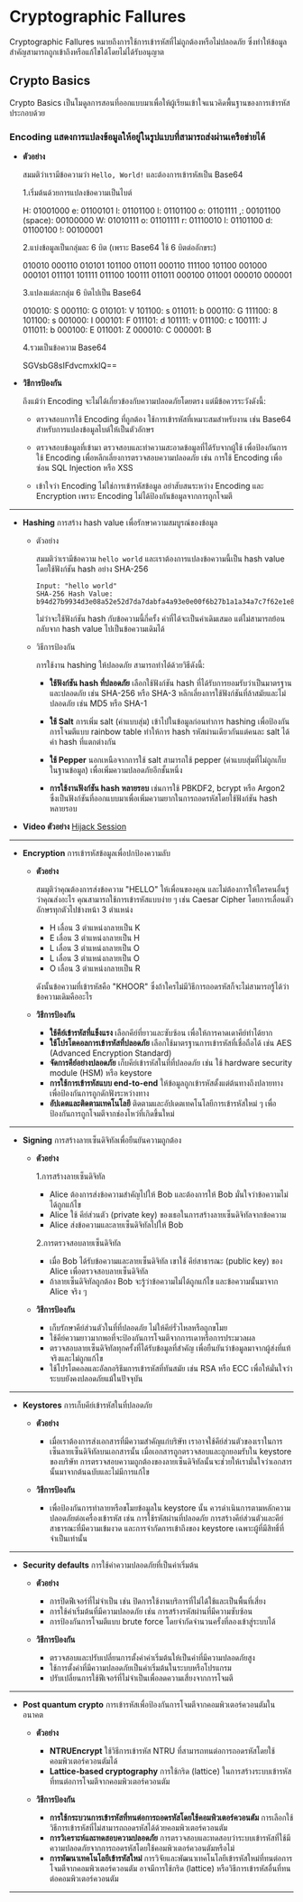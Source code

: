 # Cryptographic Fallures

Cryptographic Fallures หมายถึงการใช้การเข้ารหัสที่ไม่ถูกต้องหรือไม่ปลอดภัย ซึ่งทำให้ข้อมูลสำคัญสามารถถูกเข้าถึงหรือแก้ไขได้โดยไม่ได้รับอนุญาต

## Crypto Basics

Crypto Basics เป็นโมดูลการสอนที่ออกแบบมาเพื่อให้ผู้เรียนเข้าใจแนวคิดพื้นฐานของการเข้ารหัส ประกอบด้วย

  ### Encoding แสดงการแปลงข้อมูลให้อยู่ในรูปแบบที่สามารถส่งผ่านเครือข่ายได้
  
  - **ตัวอย่าง**
      
    สมมติว่าเรามีข้อความว่า `Hello, World!` และต้องการเข้ารหัสเป็น Base64

    1.เริ่มต้นด้วยการแปลงข้อความเป็นไบต์

    H: 01001000 e: 01100101 l: 01101100 l: 01101100 o: 01101111 ,: 00101100 (space): 00100000
    W: 01010111 o: 01101111 r: 01110010 l: 01101100 d: 01100100 !: 00100001

    2.แบ่งข้อมูลเป็นกลุ่มละ 6 บิต (เพราะ Base64 ใช้ 6 บิตต่ออักขระ)
    
    010010 000110 010101 101100 011011 000110 111100 101100 001000 000101 011101 101111 011100 100111 011011 000100 011001 000010 000001

    3.แปลงแต่ละกลุ่ม 6 บิตไปเป็น Base64
    
    010010: S 000110: G 010101: V 101100: s 011011: b 000110: G 111100: 8 101100: s 001000: I 000101: F 011101: d 101111: v 011100: c 100111: J 011011: b 000100: E 011001: Z 000010: C 000001: B

    4.รวมเป็นข้อความ Base64

    SGVsbG8sIFdvcmxkIQ==
      
  - **วิธีการป้องกัน**

    ถึงแม้ว่า Encoding จะไม่ได้เกี่ยวข้องกับความปลอดภัยโดยตรง แต่มีข้อควรระวังดังนี้:

    - ตรวจสอบการใช้ Encoding ที่ถูกต้อง ใช้การเข้ารหัสที่เหมาะสมสำหรับงาน เช่น Base64 สำหรับการแปลงข้อมูลไบต์ให้เป็นตัวอักษร
   
    - ตรวจสอบข้อมูลที่เข้ามา ตรวจสอบและทำความสะอาดข้อมูลที่ได้รับจากผู้ใช้ เพื่อป้องกันการใช้ Encoding เพื่อหลีกเลี่ยงการตรวจสอบความปลอดภัย เช่น การใช้ Encoding เพื่อซ่อน SQL Injection หรือ XSS

    - เข้าใจว่า Encoding ไม่ใช่การเข้ารหัสข้อมูล อย่าสับสนระหว่าง Encoding และ Encryption เพราะ Encoding ไม่ได้ป้องกันข้อมูลจากการถูกโจมตี

___

  - **Hashing** การสร้าง hash value เพื่อรักษาความสมบูรณ์ของข้อมูล
    
    - ตัวอย่าง

      สมมติว่าเรามีข้อความ `hello world` และเราต้องการแปลงข้อความนี้เป็น hash value โดยใช้ฟังก์ชัน hash อย่าง SHA-256

      ```
      Input: "hello world"
      SHA-256 Hash Value: b94d27b9934d3e08a52e52d7da7dabfa4a93e0e00f6b27b1a1a34a7c7f62e1e8
      ```

      ไม่ว่าจะใช้ฟังก์ชัน hash กับข้อความนี้กี่ครั้ง ค่าที่ได้จะเป็นค่าเดิมเสมอ แต่ไม่สามารถย้อนกลับจาก hash value ไปเป็นข้อความเดิมได้

    - วิธีการป้องกัน
      
      การใช้งาน hashing ให้ปลอดภัย สามารถทำได้ด้วยวิธีดังนี้:

      - **ใช้ฟังก์ชัน hash ที่ปลอดภัย** เลือกใช้ฟังก์ชัน hash ที่ได้รับการยอมรับว่าเป็นมาตรฐานและปลอดภัย เช่น SHA-256 หรือ SHA-3 หลีกเลี่ยงการใช้ฟังก์ชันที่ล้าสมัยและไม่ปลอดภัย เช่น MD5 หรือ SHA-1

      - **ใช้ Salt** การเพิ่ม salt (ค่าแบบสุ่ม) เข้าไปในข้อมูลก่อนทำการ hashing เพื่อป้องกันการโจมตีแบบ rainbow table ทำให้การ hash รหัสผ่านเดียวกันแต่คนละ salt ได้ค่า hash ที่แตกต่างกัน

      - **ใช้ Pepper** นอกเหนือจากการใช้ salt สามารถใช้ pepper (ค่าแบบสุ่มที่ไม่ถูกเก็บในฐานข้อมูล) เพื่อเพิ่มความปลอดภัยอีกชั้นหนึ่ง

      - **การใช้งานฟังก์ชัน hash หลายรอบ** เช่นการใช้ PBKDF2, bcrypt หรือ Argon2 ซึ่งเป็นฟังก์ชันที่ออกแบบมาเพื่อเพิ่มความยากในการถอดรหัสโดยใช้ฟังก์ชัน hash หลายรอบ

  - **Video ตัวอย่าง** [Hijack Session](https://youtu.be/YO8rsCMVUyY)

___

  - **Encryption** การเข้ารหัสข้อมูลเพื่อปกป้องความลับ

    - **ตัวอย่าง**
      
      สมมุติว่าคุณต้องการส่งข้อความ "HELLO" ให้เพื่อนของคุณ และไม่ต้องการให้ใครคนอื่นรู้ว่าคุณส่งอะไร คุณสามารถใช้การเข้ารหัสแบบง่าย ๆ เช่น Caesar Cipher โดยการเลื่อนตัวอักษรทุกตัวไปข้างหน้า 3 ตำแหน่ง
      
      - H เลื่อน 3 ตำแหน่งกลายเป็น K
      - E เลื่อน 3 ตำแหน่งกลายเป็น H
      - L เลื่อน 3 ตำแหน่งกลายเป็น O
      - L เลื่อน 3 ตำแหน่งกลายเป็น O
      - O เลื่อน 3 ตำแหน่งกลายเป็น R
        
      ดังนั้นข้อความที่เข้ารหัสคือ "KHOOR" ซึ่งถ้าใครไม่มีวิธีการถอดรหัสก็จะไม่สามารถรู้ได้ว่าข้อความเดิมคืออะไร

    - **วิธีการป้องกัน**
      
      - **ใช้คีย์เข้ารหัสที่แข็งแรง** เลือกคีย์ที่ยาวและซับซ้อน เพื่อให้การคาดเดาคีย์ทำได้ยาก
      - **ใช้โปรโตคอลการเข้ารหัสที่ปลอดภัย** เลือกใช้มาตรฐานการเข้ารหัสที่เชื่อถือได้ เช่น AES (Advanced Encryption Standard)
      - **จัดการคีย์อย่างปลอดภัย** เก็บคีย์เข้ารหัสในที่ที่ปลอดภัย เช่น ใช้ hardware security module (HSM) หรือ keystore
      - **การใช้การเข้ารหัสแบบ end-to-end** ให้ข้อมูลถูกเข้ารหัสตั้งแต่ต้นทางถึงปลายทาง เพื่อป้องกันการถูกดักฟังระหว่างทาง
      - **อัปเดตและติดตามเทคโนโลยี** ติดตามและอัปเดตเทคโนโลยีการเข้ารหัสใหม่ ๆ เพื่อป้องกันการถูกโจมตีจากช่องโหว่ที่เกิดขึ้นใหม่
      
___

  - **Signing** การสร้างลายเซ็นดิจิทัลเพื่อยืนยันความถูกต้อง
    
    - **ตัวอย่าง**
      
      1.การสร้างลายเซ็นดิจิทัล
      
      - Alice ต้องการส่งข้อความสำคัญไปให้ Bob และต้องการให้ Bob มั่นใจว่าข้อความไม่ได้ถูกแก้ไข
      - Alice ใช้ คีย์ส่วนตัว (private key) ของเธอในการสร้างลายเซ็นดิจิทัลจากข้อความ
      - Alice ส่งข้อความและลายเซ็นดิจิทัลไปให้ Bob
        
      2.การตรวจสอบลายเซ็นดิจิทัล

      - เมื่อ Bob ได้รับข้อความและลายเซ็นดิจิทัล เขาใช้ คีย์สาธารณะ (public key) ของ Alice เพื่อตรวจสอบลายเซ็นดิจิทัล
      - ถ้าลายเซ็นดิจิทัลถูกต้อง Bob จะรู้ว่าข้อความไม่ได้ถูกแก้ไข และข้อความนั้นมาจาก Alice จริง ๆ

    - **วิธีการป้องกัน**
      
      - เก็บรักษาคีย์ส่วนตัวในที่ที่ปลอดภัย ไม่ให้คีย์รั่วไหลหรือถูกขโมย
      - ใช้คีย์ความยาวมากพอที่จะป้องกันการโจมตีจากการเดาหรือการประมวลผล
      - ตรวจสอบลายเซ็นดิจิทัลทุกครั้งที่ได้รับข้อมูลที่สำคัญ เพื่อยืนยันว่าข้อมูลมาจากผู้ส่งที่แท้จริงและไม่ถูกแก้ไข
      - ใช้โปรโตคอลและอัลกอริธึมการเข้ารหัสที่ทันสมัย เช่น RSA หรือ ECC เพื่อให้มั่นใจว่าระบบยังคงปลอดภัยแม้ในปัจจุบัน

___

  - **Keystores** การเก็บคีย์เข้ารหัสในที่ปลอดภัย

    - **ตัวอย่าง**
      - เมื่อเราต้องการส่งเอกสารที่มีความสำคัญแก่บริษัท เราอาจใช้คีย์ส่วนตัวของเราในการเซ็นลายเซ็นดิจิทัลบนเอกสารนั้น เมื่อเอกสารถูกตรวจสอบและถูกยอมรับใน keystore ของบริษัท การตรวจสอบความถูกต้องของลายเซ็นดิจิทัลนั้นจะช่วยให้เรามั่นใจว่าเอกสารนั้นมาจากต้นฉบับและไม่มีการแก้ไข
        
    - **วิธีการป้องกัน**
      - เพื่อป้องกันการทำลายหรือขโมยข้อมูลใน keystore นั้น ควรดำเนินการตามหลักความปลอดภัยต่อเครื่องเข้ารหัส เช่น การใช้รหัสผ่านที่ปลอดภัย การสร้างคีย์ส่วนตัวและคีย์สาธารณะที่มีความเข้มงวด และการจำกัดการเข้าถึงของ keystore เฉพาะผู้ที่มีสิทธิ์ที่จำเป็นเท่านั้น

___

  - **Security defaults** การใช้ค่าความปลอดภัยที่เป็นค่าเริ่มต้น

    - **ตัวอย่าง**
      
      - การปิดฟีเจอร์ที่ไม่จำเป็น เช่น ปิดการใช้งานบริการที่ไม่ได้ใช้และเป็นพื้นที่เสี่ยง
      - การใช้ค่าเริ่มต้นที่มีความปลอดภัย เช่น การสร้างรหัสผ่านที่มีความซับซ้อน
      - การป้องกันการโจมตีแบบ brute force โดยจำกัดจำนวนครั้งที่ลองเข้าสู่ระบบได้
     
    - **วิธีการป้องกัน**

      - ตรวจสอบและปรับเปลี่ยนการตั้งค่าค่าเริ่มต้นให้เป็นค่าที่มีความปลอดภัยสูง
      - ใช้การตั้งค่าที่มีความปลอดภัยเป็นค่าเริ่มต้นในระบบหรือโปรแกรม
      - ปรับเปลี่ยนการใช้ฟีเจอร์ที่ไม่จำเป็นเพื่อลดความเสี่ยงจากการโจมตี
        
___

  - **Post quantum crypto** การเข้ารหัสเพื่อป้องกันการโจมตีจากคอมพิวเตอร์ควอนตัมในอนาคต
    
    - **ตัวอย่าง**
      
      - **NTRUEncrypt** ใช้วิธีการเข้ารหัส NTRU ที่สามารถทนต่อการถอดรหัสโดยใช้คอมพิวเตอร์ควอนตัมได้
      - **Lattice-based cryptography** การใช้กริด (lattice) ในการสร้างระบบเข้ารหัสที่ทนต่อการโจมตีจากคอมพิวเตอร์ควอนตัม

    - **วิธีการป้องกัน**

      - **การใช้กระบวนการเข้ารหัสที่ทนต่อการถอดรหัสโดยใช้คอมพิวเตอร์ควอนตัม** การเลือกใช้วิธีการเข้ารหัสที่ไม่สามารถถอดรหัสได้ด้วยคอมพิวเตอร์ควอนตัม
      - **การวิเคราะห์และทดสอบความปลอดภัย** การตรวจสอบและทดสอบว่าระบบเข้ารหัสที่ใช้มีความปลอดภัยจากการถอดรหัสโดยใช้คอมพิวเตอร์ควอนตัมหรือไม่
      - **การพัฒนาเทคโนโลยีเข้ารหัสใหม่** การวิจัยและพัฒนาเทคโนโลยีเข้ารหัสใหม่ที่ทนต่อการโจมตีจากคอมพิวเตอร์ควอนตัม อาจมีการใช้กริด (lattice) หรือวิธีการเข้ารหัสอื่นที่ทนต่อคอมพิวเตอร์ควอนตัม
    
___
  
